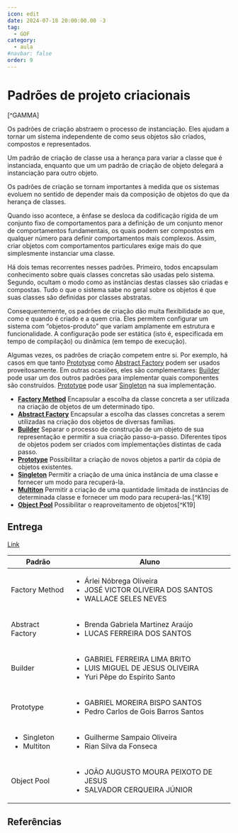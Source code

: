 ```yaml
---
icon: edit
date: 2024-07-18 20:00:00.00 -3
tag:
  - GOF
category:
  - aula
#navbar: false
order: 9
---
```


# Padrões de projeto criacionais

[^GAMMA]

Os padrões de criação abstraem o processo de instanciação. Eles ajudam a tornar um sistema independente de como seus objetos são criados, compostos e representados.

Um padrão de criação de classe usa a herança para variar a classe que é instanciada, enquanto que um um padrão de criação de objeto delegará a instanciação para outro objeto.

Os padrões de criação se tornam importantes à medida que os sistemas evoluem no sentido de depender mais da composição de objetos do que da herança de classes.

Quando isso acontece, a ênfase se desloca da codificação rígida de um conjunto fixo de comportamentos para a definição de um conjunto menor de comportamentos fundamentais, os quais podem ser compostos em qualquer número para definir comportamentos mais complexos. Assim, criar objetos com comportamentos particulares exige mais do que simplesmente instanciar uma classe.

Há dois temas recorrentes nesses padrões. Primeiro, todos encapsulam conhecimento sobre quais classes concretas são usadas pelo sistema. Segundo, ocultam o modo como as instâncias destas classes são criadas e compostas. Tudo o que o sistema sabe no geral sobre os objetos é que suas classes são definidas por classes abstratas.

Consequentemente, os padrões de criação dão muita flexibilidade ao que, como e quando é criado e a quem cria. Eles permitem configurar um sistema com “objetos-produto” que variam amplamente em estrutura e funcionalidade. A configuração pode ser estática (isto é, especificada em tempo de compilação) ou dinâmica (em tempo de execução).

Algumas vezes, os padrões de criação competem entre si. Por exemplo, há casos em que tanto [Prototype](../Seminarios/seminario-1/Prototype.md) como [Abstract Factory](../Seminarios/seminario-1/Abstract_Factory.md) podem ser usados proveitosamente. Em outras ocasiões, eles são complementares: [Builder](../Seminarios/seminario-1/Builder.md) pode usar um dos outros padrões para implementar quais componentes são construídos. [Prototype](../Seminarios/seminario-1/Prototype.md) pode usar [Singleton](../Seminarios/seminario-1/Singleton.md) na sua implementação.

- **[Factory Method](../Seminarios/seminario-1/Factory_Method.md)** Encapsular a escolha da classe concreta a ser utilizada na criação de objetos de um determinado tipo.
- **[Abstract Factory](../Seminarios/seminario-1/Abstract_Factory.md)** Encapsular a escolha das classes concretas a serem utilizadas na criação dos objetos de diversas famílias.
- **[Builder](../Seminarios/seminario-1/Builder.md)** Separar o processo de construção de um objeto de sua representação e permitir a sua criação passo-a-passo. Diferentes tipos de objetos podem ser criados com implementações distintas de cada passo.
- **[Prototype](../Seminarios/seminario-1/Prototype.md)** Possibilitar a criação de novos objetos a partir da cópia de objetos existentes.
- **[Singleton](../Seminarios/seminario-1/Singleton.md)** Permitir a criação de uma única instância de uma classe e fornecer um modo para recuperá-la.
- **[Multiton](../Seminarios/seminario-1/Multiton.md)** Permitir a criação de uma quantidade limitada de instâncias de determinada classe e fornecer um modo para recuperá-las.[^K19]
- **[Object Pool](../Seminarios/seminario-1/Object_Pool.md)** Possibilitar o reaproveitamento de objetos[^K19]

## Entrega

[Link](https://classroom.github.com/a/rIyLB1fD)

| Padrão                                       | Aluno                                                                                                                    |
| -------------------------------------------- | ------------------------------------------------------------------------------------------------------------------------ |
| Factory Method                               | <ul><li>Árlei Nóbrega Oliveira</li><li>JOSÉ VICTOR OLIVEIRA DOS SANTOS</li><li>WALLACE SELES NEVES</li></ul>             |
| Abstract Factory                             | <ul><li>Brenda Gabriela Martinez Araújo </li><li>LUCAS FERREIRA DOS SANTOS</li></ul>                                     |
| Builder                                      | <ul><li>GABRIEL FERREIRA LIMA BRITO </li><li>LUIS MIGUEL DE JESUS OLIVEIRA</li><li>Yuri Pêpe do Espírito Santo</li></ul> |
| Prototype                                    | <ul><li>GABRIEL MOREIRA BISPO SANTOS</li><li>Pedro Carlos de Gois Barros Santos</li></ul>                                |
| <ul><li>Singleton</li><li>Multiton</li></ul> | <ul><li>Guilherme Sampaio Oliveira</li><li>Rian Silva da Fonseca</li></ul>                                               |
| Object Pool                                  | <ul><li>JOÃO AUGUSTO MOURA PEIXOTO DE JESUS</li><li>SALVADOR CERQUEIRA JÚNIOR</li></ul>                                  |

## Referências

<!-- @include: ../../includes/bib.md -->